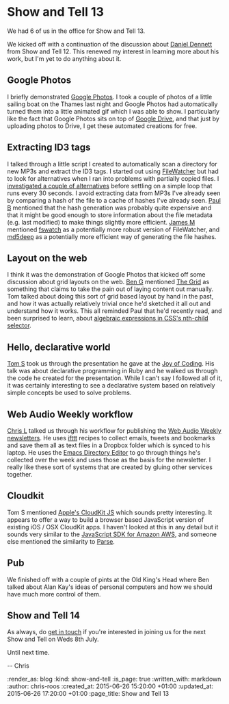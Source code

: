 Show and Tell 13
================

We had 6 of us in the office for Show and Tell 13.

We kicked off with a continuation of the discussion about [Daniel Dennett][dennett] from Show and Tell 12. This renewed my interest in learning more about his work, but I'm yet to do anything about it.

## Google Photos

I briefly demonstrated [Google Photos][google-photos]. I took a couple of photos of a little sailing boat on the Thames last night and Google Photos had automatically turned them into a little animated gif which I was able to show. I particularly like the fact that Google Photos sits on top of [Google Drive][google-drive], and that just by uploading photos to Drive, I get these automated creations for free.

## Extracting ID3 tags

I talked through a little script I created to automatically scan a directory for new MP3s and extract the ID3 tags. I started out using [FileWatcher][file-watcher] but had to look for alternatives when I ran into problems with partially copied files. I [investigated a couple of alternatives][files-changed-gist] before settling on a simple loop that runs every 30 seconds. I avoid extracting data from MP3s I've already seen by comparing a hash of the file to a cache of hashes I've already seen. [Paul B][paul-b] mentioned that the hash generation was probably quite expensive and that it might be good enough to store information about the file metadata (e.g. last modified) to make things slightly more efficient. [James M][james-m] mentioned [fswatch][] as a potentially more robust version of FileWatcher, and [md5deep][] as a potentially more efficient way of generating the file hashes.

## Layout on the web

I think it was the demonstration of Google Photos that kicked off some discussion about grid layouts on the web. [Ben G][ben-g] mentioned [The Grid][the-grid] as something that claims to take the pain out of laying content out manually. Tom talked about doing this sort of grid based layout by hand in the past, and how it was actually relatively trivial once he'd sketched it all out and understand how it works. This all reminded Paul that he'd recently read, and been surprised to learn, about [algebraic expressions in CSS's nth-child selector][nth-child].

## Hello, declarative world

[Tom S][tom-s] took us through the presentation he gave at the [Joy of Coding][joy-of-coding]. His talk was about declarative programming in Ruby and he walked us through the code he created for the presentation. While I can't say I followed all of it, it was certainly interesting to see a declarative system based on relatively simple concepts be used to solve problems.

## Web Audio Weekly workflow

[Chris L][chris-l] talked us through his workflow for publishing the [Web Audio Weekly newsletters][waw]. He uses [ifttt][] recipes to collect emails, tweets and bookmarks and save them all as text files in a Dropbox folder which is synced to his laptop. He uses the [Emacs Directory Editor][emacs-dired] to go through things he's collected over the week and uses those as the basis for the newsletter. I really like these sort of systems that are created by gluing other services together.

## Cloudkit

Tom S mentioned [Apple's CloudKit JS][cloudkit-js] which sounds pretty interesting. It appears to offer a way to build a browser based JavaScript version of existing iOS / OSX CloudKit apps. I haven't looked at this in any detail but it sounds very similar to the [JavaScript SDK for Amazon AWS][aws-js-sdk], and someone else mentioned the similarity to [Parse][parse].

## Pub

We finished off with a couple of pints at the Old King's Head where Ben talked about Alan Kay's ideas of personal computers and how we should have much more control of them.

## Show and Tell 14

As always, do [get in touch][] if you're interested in joining us for the next Show and Tell on Weds 8th July.

Until next time.

-- Chris

[aws-js-sdk]: http://aws.amazon.com/sdk-for-browser/
[ben-g]: https://twitter.com/beng
[chris-l]: http://blog.chrislowis.co.uk/
[cloudkit-js]: https://developer.apple.com/library/prerelease/ios/documentation/CloudKitJS/Reference/CloudKitJavaScriptReference/index.html
[dennett]: https://en.wikipedia.org/wiki/Daniel_Dennett
[emacs-dired]: http://www.gnu.org/software/emacs/manual/html_node/emacs/Dired.html
[file-watcher]: https://github.com/thomasfl/filewatcher
[files-changed-gist]: https://gist.github.com/chrisroos/867d3696278f616cb734
[fswatch]: https://github.com/emcrisostomo/fswatch
[get in touch]: /contact
[google-drive]: https://www.google.co.uk/drive/
[google-photos]: https://www.google.com/photos/about/
[ifttt]: https://ifttt.com/
[james-m]: http://jamesmead.org/
[joy-of-coding]: http://joyofcoding.org/
[md5deep]: http://md5deep.sourceforge.net/
[nth-child]: https://css-tricks.com/how-nth-child-works/
[parse]: https://parse.com/
[paul-b]: http://po-ru.com/
[the-grid]: https://thegrid.io/
[tom-s]: http://codon.com/
[waw]: http://blog.chrislowis.co.uk/waw.html

:render_as: blog
:kind: show-and-tell
:is_page: true
:written_with: markdown
:author: chris-roos
:created_at: 2015-06-26 15:20:00 +01:00
:updated_at: 2015-06-26 17:20:00 +01:00
:page_title: Show and Tell 13
